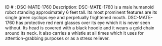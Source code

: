 ID # : DSC-MATE-1760
Description: DSC-MATE-1760 is a male humanoid robot standing approximately 6 feet tall. Its most prominent features are its single green cyclops eye and perpetually frightened mouth. DSC-MATE-1760 has protective red nerd glasses over its eye which it is never seen without. Its head is covered with a black hoodie and it wears a gold chain around its neck. It also carries a whistle at all times which it uses for attention-grabbing purposes or as a stress reliever.